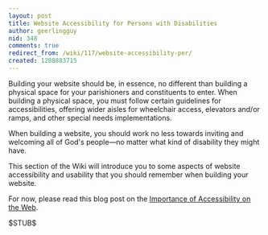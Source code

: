 ```yaml
---
layout: post
title: Website Accessibility for Persons with Disabilities
author: geerlingguy
nid: 348
comments: true
redirect_from: /wiki/117/website-accessibility-per/
created: 1288883715
---
```

<p>Building your website should be, in essence, no different than building a physical space for your parishioners and constituents to enter. When building a physical space, you must follow certain guidelines for accessibilities, offering wider aisles for wheelchair access, elevators and/or ramps, and other special needs implementations.</p>
<p>When building a website, you should work no less towards inviting and welcoming all of God&#39;s people&mdash;no matter what kind of disability they might have.</p>
<p>This section of the Wiki will introduce you to some aspects of website accessibility and usability that you should remember when building your website.</p>
<p>For now, please read this blog post on the <a href="http://www.opensourcecatholic.com/blog/jeff-geerling/importance-accessibil">Importance of Accessibility on the Web</a>.</p>
<p>$STUB$</p>
